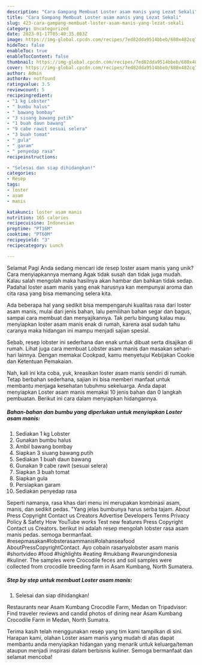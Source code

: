 ```yaml
---
description: "Cara Gampang Membuat Loster asam manis yang Lezat Sekali"
title: "Cara Gampang Membuat Loster asam manis yang Lezat Sekali"
slug: 423-cara-gampang-membuat-loster-asam-manis-yang-lezat-sekali
category: Uncategorized
date: 2023-01-17T05:40:35.083Z
image: https://img-global.cpcdn.com/recipes/7ed82dda9514bbeb/680x482cq70/loster-asam-manis-foto-resep-utama.jpg
hideToc: false
enableToc: true
enableTocContent: false
thumbnail: https://img-global.cpcdn.com/recipes/7ed82dda9514bbeb/680x482cq70/loster-asam-manis-foto-resep-utama.jpg
cover: https://img-global.cpcdn.com/recipes/7ed82dda9514bbeb/680x482cq70/loster-asam-manis-foto-resep-utama.jpg
author: Admin
authorAv: notfound
ratingvalue: 3.5
reviewcount: 5
recipeingredient:
- "1 kg Lobster"
- " bumbu halus"
- " bawang bombay"
- "3 siuang bawang putih"
- "1 buah daun bawang"
- "9 cabe rawit sesuai selera"
- "3 buah tomat"
- " gula"
- " garam"
- " penyedap rasa"
recipeinstructions:

- "Selesai dan siap dihidangkan!"
categories:
- Resep
tags:
- loster
- asam
- manis

katakunci: loster asam manis 
nutrition: 165 calories
recipecuisine: Indonesian
preptime: "PT16M"
cooktime: "PT60M"
recipeyield: "3"
recipecategory: Lunch

---
```



Selamat Pagi Anda sedang mencari ide resep loster asam manis yang unik? Cara menyiapkannya memang Agak tidak susah dan tidak juga mudah. Kalau salah mengolah maka hasilnya akan hambar dan bahkan tidak sedap. Padahal loster asam manis yang enak harusnya kan mempunyai aroma dan cita rasa yang bisa memancing selera kita.


Ada beberapa hal yang sedikit bisa mempengaruhi kualitas rasa dari loster asam manis, mulai dari jenis bahan, lalu pemilihan bahan segar dan bagus, sampai cara membuat dan menyajikannya. Tak perlu bingung kalau mau menyiapkan loster asam manis enak di rumah, karena asal sudah tahu caranya maka hidangan ini mampu menjadi sajian spesial.

Sebab, resep lobster ini sederhana dan enak untuk dibuat serta disajikan di rumah. Lihat juga cara membuat Lobster asam manis dan masakan sehari-hari lainnya. Dengan memakai Cookpad, kamu menyetujui Kebijakan Cookie dan Ketentuan Pemakaian.


Nah, kali ini kita coba, yuk, kreasikan loster asam manis sendiri di rumah. Tetap berbahan sederhana, sajian ini bisa memberi manfaat untuk membantu menjaga kesehatan tubuhmu sekeluarga. Anda dapat menyiapkan Loster asam manis memakai 10 jenis bahan dan 0 langkah pembuatan. Berikut ini cara dalam menyiapkan hidangannya.

<!--inarticleads1-->

##### Bahan-bahan dan bumbu yang diperlukan untuk menyiapkan Loster asam manis:

1. Sediakan 1 kg Lobster
1. Gunakan  bumbu halus
1. Ambil  bawang bombay
1. Siapkan 3 siuang bawang putih
1. Sediakan 1 buah daun bawang
1. Gunakan 9 cabe rawit (sesuai selera)
1. Siapkan 3 buah tomat
1. Siapkan  gula
1. Persiapkan  garam
1. Sediakan  penyedap rasa


Seperti namanya, rasa khas dari menu ini merupakan kombinasi asam, manis, dan sedikit pedas. &#34;Yang jelas bumbunya harus serba tajam. About Press Copyright Contact us Creators Advertise Developers Terms Privacy Policy &amp; Safety How YouTube works Test new features Press Copyright Contact us Creators. berikut ini adalah resep mengolah lobster rasa asam manis pedas. semoga bermanfaat. #resepmasakan#lobsterasammanis#olahanseafood AboutPressCopyrightContact. Ayo cobain rasanyalobster asam manis #shortvideo #food #highlights #eating #mukbang #warungindonesia #kuliner. The samples were Crocodile feces and soil samples were collected from crocodile breeding farm in Asam Kumbang, North Sumatera. 

<!--inarticleads2-->

##### Step by step untuk membuat Loster asam manis:


1. Selesai dan siap dihidangkan!

Restaurants near Asam Kumbang Crocodile Farm, Medan on Tripadvisor: Find traveler reviews and candid photos of dining near Asam Kumbang Crocodile Farm in Medan, North Sumatra. 

Terima kasih telah menggunakan resep yang tim kami tampilkan di sini. Harapan kami, olahan Loster asam manis yang mudah di atas dapat membantu anda menyiapkan hidangan yang menarik untuk keluarga/teman ataupun menjadi inspirasi dalam berbisnis kuliner. Semoga bermanfaat dan selamat mencoba!
